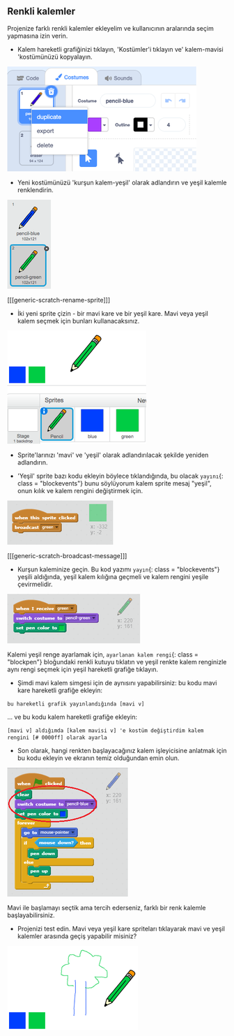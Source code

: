 ## Renkli kalemler

Projenize farklı renkli kalemler ekleyelim ve kullanıcının aralarında seçim yapmasına izin verin.

+ Kalem hareketli grafiğinizi tıklayın, 'Kostümler'i tıklayın ve' kalem-mavisi 'kostümünüzü kopyalayın.

![ekran görüntüsü](images/paint-blue-duplicate.png)

+ Yeni kostümünüzü 'kurşun kalem-yeşil' olarak adlandırın ve yeşil kalemle renklendirin.

![ekran görüntüsü](images/paint-pencil-green.png)

[[[generic-scratch-rename-sprite]]]

+ İki yeni sprite çizin - bir mavi kare ve bir yeşil kare. Mavi veya yeşil kalem seçmek için bunları kullanacaksınız.

![ekran görüntüsü](images/paint-selectors.png)

+ Sprite'larınızı 'mavi' ve 'yeşil' olarak adlandırılacak şekilde yeniden adlandırın.

+ 'Yeşil' sprite bazı kodu ekleyin böylece tıklandığında, bu olacak `yayını`{: class = "blockevents"} bunu söylüyorum kalem sprite mesaj "yeşil", onun kılık ve kalem rengini değiştirmek için.

![Yeşil yayın](images/paint-broadcast-green.png)

[[[generic-scratch-broadcast-message]]]

+ Kurşun kaleminize geçin. Bu kod yazımı `yayın`{: class = "blockevents"} yeşili aldığında, yeşil kalem kılığına geçmeli ve kalem rengini yeşile çevirmelidir.

![Yeşil yayın](images/broadcast-green.png)

Kalemi yeşil renge ayarlamak için, `ayarlanan kalem rengi`{: class = "blockpen"} bloğundaki renkli kutuyu tıklatın ve yeşil renkte kalem renginizle aynı rengi seçmek için yeşil hareketli grafiğe tıklayın.

+ Şimdi mavi kalem simgesi için de aynısını yapabilirsiniz: bu kodu mavi kare hareketli grafiğe ekleyin:

```blocks
bu hareketli grafik yayınlandığında [mavi v]
```

... ve bu kodu kalem hareketli grafiğe ekleyin:

```blocks
[mavi v] aldığımda [kalem mavisi v] 'e kostüm değiştirdim kalem rengini [# 0000ff] olarak ayarla
```

+ Son olarak, hangi renkten başlayacağınız kalem işleyicisine anlatmak için bu kodu ekleyin ve ekranın temiz olduğundan emin olun.

![Kalem başlat](images/start-pencil.png)

Mavi ile başlamayı seçtik ama tercih ederseniz, farklı bir renk kalemle başlayabilirsiniz.

+ Projenizi test edin. Mavi veya yeşil kare spriteları tıklayarak mavi ve yeşil kalemler arasında geçiş yapabilir misiniz?

![ekran görüntüsü](images/paint-pens-test.png)